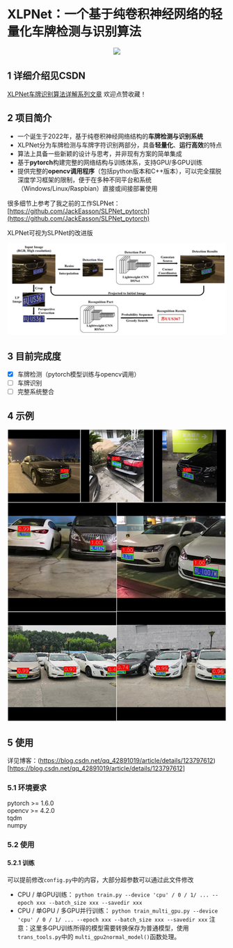 # XLPNet：一个基于纯卷积神经网络的轻量化车牌检测与识别算法

<div align=center>
<img src="./examples/XLPNet_600×300.png"/>
</div>

## 1 详细介绍见CSDN
[XLPNet车牌识别算法详解系列文章](https://blog.csdn.net/qq_42891019/category_11691340.html?spm=1001.2014.3001.5482)
欢迎点赞收藏！

## 2 项目简介
- 一个诞生于2022年，基于纯卷积神经网络结构的**车牌检测与识别系统**
- XLPNet分为车牌检测与车牌字符识别两部分，具备**轻量化**、**运行高效**的特点
- 算法上具备一些新颖的设计与思考，并非现有方案的简单集成
- 基于**pytorch**构建完整的网络结构与训练体系，支持GPU/多GPU训练
- 提供完整的**opencv调用程序**（包括python版本和C++版本），可以完全摆脱深度学习框架的限制，便于在多种不同平台和系统（Windows/Linux/Raspbian）直接或间接部署使用

很多细节上参考了我之前的工作SLPNet：[https://github.com/JackEasson/SLPNet_pytorch](https://github.com/JackEasson/SLPNet_pytorch)

XLPNet可视为SLPNet的改进版
<div align=center>
<img src="./examples/SLPNet.JPG"/>
</div>

## 3 目前完成度
- [x] 车牌检测（pytorch模型训练与opencv调用）
- [ ] 车牌识别
- [ ] 完整系统整合

## 4 示例
<div align=center>
<img src="./examples/detection_show.jpg" width=800/>
</div>

## 5 使用
详见博客：(https://blog.csdn.net/qq_42891019/article/details/123797612)[https://blog.csdn.net/qq_42891019/article/details/123797612]
### 5.1 环境要求
pytorch >= 1.6.0<br>
opencv >= 4.2.0<br>
tqdm<br>
numpy<br>
### 5.2 使用
#### 5.2.1 训练
可以提前修改``config.py``中的内容，大部分超参数可以通过此文件修改
- CPU / 单GPU训练：
``python train.py --device 'cpu' / 0 / 1/ ... --epoch xxx --batch_size xxx --savedir xxx``
- CPU / 单GPU / 多GPU并行训练：
``python train_multi_gpu.py --device 'cpu' / 0 / 1/ ... --epoch xxx --batch_size xxx --savedir xxx``
注意：这里多GPU训练所得的模型需要转换保存为普通模型，使用``trans_tools.py``中的
``multi_gpu2normal_model()``函数处理。
